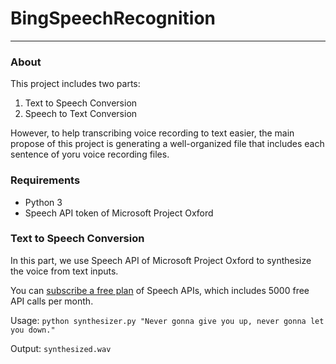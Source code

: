 # BingSpeechRecognition

---

### About
This project includes two parts: 

1. Text to Speech Conversion
2. Speech to Text Conversion

However, to help transcribing voice recording to text easier, the main propose of this project is generating a well-organized file that includes each sentence of yoru voice recording files.

### Requirements
* Python 3
* Speech API token of Microsoft Project Oxford

### Text to Speech Conversion
In this part, we use Speech API of Microsoft Project Oxford to synthesize the voice from text inputs.

You can [subscribe a free plan](https://www.projectoxford.ai/Subscription/Index?productId=/products/54f0354049c3f70a50e79b7e) of Speech APIs, which includes 5000 free API calls per month.

Usage: 
`python synthesizer.py "Never gonna give you up, never gonna let you down."` 

Output: `synthesized.wav`